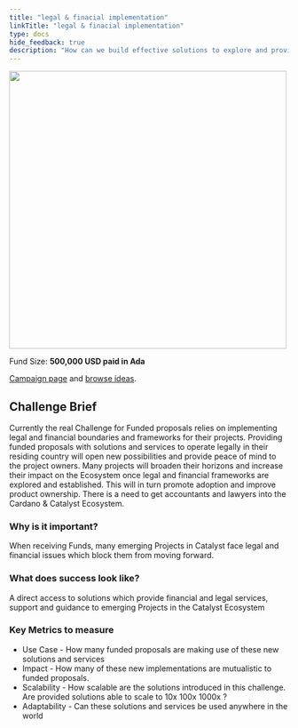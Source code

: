 ```yaml
---
title: "legal & finacial implementation"
linkTitle: "legal & finacial implementation"
type: docs
hide_feedback: true
description: "How can we build effective solutions to explore and provide legal & financial services and support to funded Proposers."
---
```

<img src="https://cardano.ideascale.com/community-library/accounts/93/936143/Public/09-Legal-_-Financial-Implementations-9dbf3f.png" style="width:500px;height500px">

Fund Size: **500,000 USD paid in Ada**

[Campaign page](https://cardano.ideascale.com/c/campaigns/26596/about) and [browse ideas](https://cardano.ideascale.com/c/campaigns/26596/stage/stage-insightsharinge008b0/ideas/unspecified).

## Challenge Brief
Currently the real Challenge for Funded proposals relies on implementing legal and financial boundaries and frameworks for their projects.
Providing funded proposals with solutions and services to operate legally in their residing country will open new possibilities and provide peace of mind to the project owners.
Many projects will broaden their horizons and increase their impact on the Ecosystem once legal and financial frameworks are explored and established.
This will in turn promote adoption and improve product ownership. There is a need to get accountants and lawyers into the Cardano & Catalyst Ecosystem.

### Why is it important?
When receiving Funds, many emerging Projects in Catalyst face legal and financial issues which block them from moving forward.

### What does success look like?
A direct access to solutions which provide financial and legal services, support and guidance to emerging Projects in the Catalyst Ecosystem

### Key Metrics to measure
- Use Case - How many funded proposals are making use of these new solutions and services
- Impact - How many of these new implementations are mutualistic to funded proposals.
- Scalability - How scalable are the solutions introduced in this challenge. Are provided solutions able to scale to 10x 100x 1000x ?
- Adaptability - Can these solutions and services be used anywhere in the world